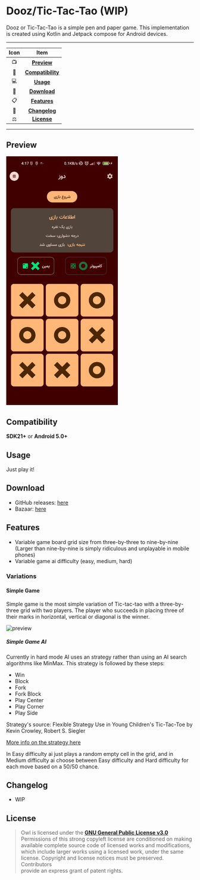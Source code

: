 # Dooz/Tic-Tac-Tao **(WIP)**

Dooz or Tic-Tac-Tao is a simple pen and paper game. This implementation is created using Kotlin and
Jetpack compose for Android devices.

---

| Icon |                Item                 |
|:----:|:-----------------------------------:|
|  📺  |       [**Preview**](#Preview)       |
|  📱  | [**Compatibility**](#Compatibility) |
|  💻  |         [**Usage**](#Usage)         |
|  📩  |      [**Download**](#Download)      |
|  📋  |      [**Features**](#Features)      |
|  🧾  |     [**Changelog**](#Changelog)     |
|  ⚖️  |       [**License**](#License)       |

---

## Preview

<img src="./screenshot/alpha/photo_2022-09-21_04-19-55.jpg" alt="preview" width="300"/>

## Compatibility

**SDK21+** or **Android 5.0+**

## Usage

Just play it!

## Download

- GitHub releases: [here](https://github.com/yamin8000/Dooz/releases)
- Bazaar: [here](https://cafebazaar.ir/app/io.github.yamin8000.dooz)

## Features

- Variable game board grid size from three-by-three to nine-by-nine (Larger than nine-by-nine is simply ridiculous and unplayable in mobile phones)
- Variable game ai difficulty (easy, medium, hard)

### Variations

#### Simple Game
Simple game is the most simple variation of Tic-tac-tao with a three-by-three grid with two players. The player who succeeds in placing three of their marks in horizontal, vertical or diagonal is the winner.

<img src="https://upload.wikimedia.org/wikipedia/commons/3/32/Tic_tac_toe.svg" alt="preview" width="200"/>

##### Simple Game AI
Currently in hard mode AI uses an strategy rather than using an AI search algorithms like MinMax. This strategy is followed by these steps:

- Win
- Block
- Fork
- Fork Block
- Play Center
- Play Corner
- Play Side

Strategy's source: Flexible Strategy Use in Young Children's Tic-Tac-Toe by Kevin Crowley, Robert S. Siegler

[More info on the strategy here](https://onlinelibrary.wiley.com/doi/abs/10.1207/s15516709cog1704_3)

In Easy difficulty ai just plays a random empty cell in the grid, and in Medium difficulty ai choose between Easy difficulty and Hard difficulty for each move based on a 50/50 chance.

## Changelog

- WIP

## License

> Owl is licensed under the **[GNU General Public License v3.0](./LICENSE)**  
> Permissions of this strong copyleft license are conditioned on making  
> available complete source code of licensed works and modifications,  
> which include larger works using a licensed work, under the same  
> license. Copyright and license notices must be preserved. Contributors  
> provide an express grant of patent rights.
